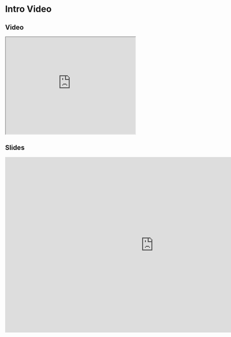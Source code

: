 # Intro Video
## Video

<iframe width="420" height="315" src="https://www.youtube.com/embed/KxldhMR5PxA"></iframe>

## Slides
<iframe src="https://mfr.ca-1.osf.io/render?url=https://osf.io/rbx2a/?direct%26mode=render%26action=download%26mode=render", frameborder="0" width="960" height="569" allowfullscreen="true" mozallowfullscreen="true" webkitallowfullscreen="true"></iframe>